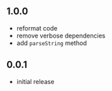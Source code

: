 ## 1.0.0

* reformat code
* remove verbose dependencies
* add `parseString` method

## 0.0.1

* initial release

